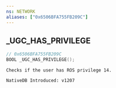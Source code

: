 ```yaml
---
ns: NETWORK
aliases: ["0x6506BFA755FB209C"]
---
```

## _UGC_HAS_PRIVILEGE

```c
// 0x6506BFA755FB209C
BOOL _UGC_HAS_PRIVILEGE();
```

```
Checks if the user has ROS privilege 14.

NativeDB Introduced: v1207
```

